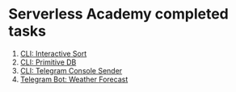 # Serverless Academy completed tasks

1.  [CLI: Interactive Sort](https://github.com/backupvs/serverless-academy/tree/main/01_cli_interactive_sort)
2.  [CLI: Primitive DB](https://github.com/backupvs/serverless-academy/tree/main/02_cli_primitive_db)
3.  [CLI: Telegram Console Sender](https://github.com/backupvs/serverless-academy/tree/main/03_cli_telegram_console_sender)
4.  [Telegram Bot: Weather Forecast](https://github.com/backupvs/serverless-academy/tree/main/04_telegram_bot_weather_forecast)
